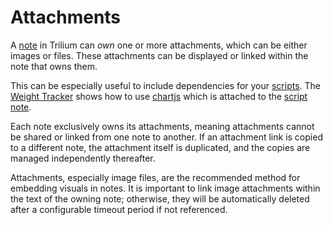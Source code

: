 # Attachments
A [note](../Note.md) in Trilium can _own_ one or more attachments, which can be either images or files. These attachments can be displayed or linked within the note that owns them.

This can be especially useful to include dependencies for your [scripts](../../Advanced%20Usage/Code%20Notes/Scripts.md). The [Weight Tracker](../../Advanced%20Usage/Advanced%20Showcases/Weight%20Tracker.md) shows how to use [chartjs](https://chartjs.org/) which is attached to the [script note](#root/HcUYTojFohtb).

Each note exclusively owns its attachments, meaning attachments cannot be shared or linked from one note to another. If an attachment link is copied to a different note, the attachment itself is duplicated, and the copies are managed independently thereafter.

Attachments, especially image files, are the recommended method for embedding visuals in notes. It is important to link image attachments within the text of the owning note; otherwise, they will be automatically deleted after a configurable timeout period if not referenced.